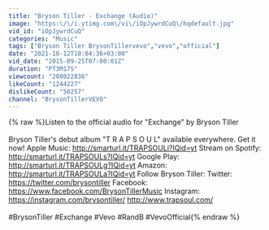 ```yaml
---
title: "Bryson Tiller - Exchange (Audio)"
image: "https:\/\/i.ytimg.com\/vi\/iOpJywrdCuQ\/hqdefault.jpg"
vid_id: "iOpJywrdCuQ"
categories: "Music"
tags: ["Bryson Tiller BrysonTillervevo","vevo","official"]
date: "2021-10-12T10:04:36+03:00"
vid_date: "2015-09-25T07:00:01Z"
duration: "PT3M17S"
viewcount: "200022836"
likeCount: "1244227"
dislikeCount: "50257"
channel: "BrysonTillerVEVO"
---
```

{% raw %}Listen to the official audio for &quot;Exchange&quot; by Bryson Tiller<br /><br />Bryson Tiller's debut album &quot;T R A P S O U L&quot; available everywhere. Get it now! Apple Music: <a rel="nofollow" target="blank" href="http://smarturl.it/TRAPSOULi?IQid=yt">http://smarturl.it/TRAPSOULi?IQid=yt</a> Stream on Spotify: <a rel="nofollow" target="blank" href="http://smarturl.it/TRAPSOULs?IQid=yt">http://smarturl.it/TRAPSOULs?IQid=yt</a> Google Play: <a rel="nofollow" target="blank" href="http://smarturl.it/TRAPSOULg?IQid=yt">http://smarturl.it/TRAPSOULg?IQid=yt</a>  Amazon: <a rel="nofollow" target="blank" href="http://smarturl.it/TRAPSOULa?IQid=yt">http://smarturl.it/TRAPSOULa?IQid=yt</a>   Follow Bryson Tiller: Twitter: <a rel="nofollow" target="blank" href="https://twitter.com/brysontiller">https://twitter.com/brysontiller</a>   Facebook: <a rel="nofollow" target="blank" href="https://www.facebook.com/BrysonTillerMusic">https://www.facebook.com/BrysonTillerMusic</a>   Instagram: <a rel="nofollow" target="blank" href="https://instagram.com/brysontiller/">https://instagram.com/brysontiller/</a>   <a rel="nofollow" target="blank" href="http://www.trapsoul.com/">http://www.trapsoul.com/</a><br /><br />#BrysonTiller #Exchange #Vevo #RandB #VevoOfficial{% endraw %}
